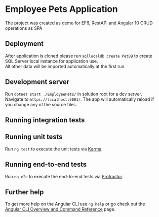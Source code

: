 # Employee Pets Application

The project was created as demo for EF6, RestAPI and Angular 10 CRUD operations as SPA

## Deployment

After application is cloned please run `sqllocaldb create PetDB` to create SQL Server local instance for application use.  
All other data will be imported automatically at the first run

## Development server

Run `dotnet start ./EmployeePets/` in solution root for a dev server. Navigate to `https://localhost:5001/`. The app will automatically reload if you change any of the source files.

## Running integration tests

## Running unit tests

Run `ng test` to execute the unit tests via [Karma](https://karma-runner.github.io).

## Running end-to-end tests

Run `ng e2e` to execute the end-to-end tests via [Protractor](http://www.protractortest.org/).

## Further help

To get more help on the Angular CLI use `ng help` or go check out the [Angular CLI Overview and Command Reference](https://angular.io/cli) page.

